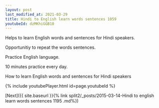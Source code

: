 ```yaml
---
layout: post
last_modified_at: 2021-03-29
title: Hindi to English learn words sentences 1059 
youtubeId: dzMKhiGGB10
---
```

 
 
Helps to learn English words and sentences for Hindi speakers.

Opportunitiy to repeat the words sentences. 

Practice English language. 
 
10 minutes practice every day. 
 
How to learn English words and sentences for Hindi speakers 
 
{% include youtubePlayer.html id=page.youtubeId %}
 
 
[Next]({{ site.baseurl }}{% link  split2/_posts/2015-03-14-Hindi to english learn words sentences 1195 .md%})
 
